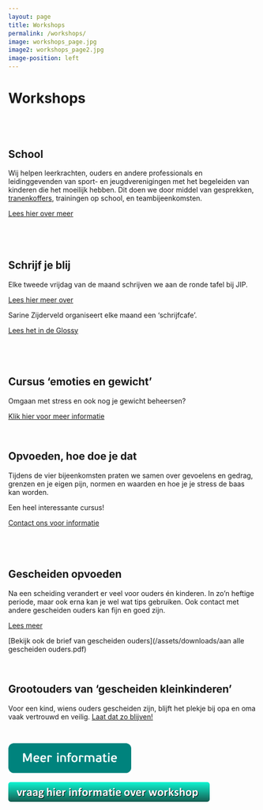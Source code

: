 ```yaml
---
layout: page
title: Workshops
permalink: /workshops/
image: workshops_page.jpg
image2: workshops_page2.jpg
image-position: left
---
```


# Workshops

## &nbsp;

## School

Wij helpen leerkrachten, ouders en andere professionals en leidinggevenden van sport- en jeugdverenigingen met het begeleiden van kinderen die het moeilijk hebben. Dit doen we door middel van gesprekken, [tranenkoffers](/assets/downloads/tranenkoffers.pdf), trainingen op school, en teambijeenkomsten.

[Lees hier over meer](/assets/downloads/workshop-scholen.pdf)

## &nbsp;

## Schrijf je blij

Elke tweede vrijdag van de maand schrijven we aan de ronde tafel bij JIP.

[Lees hier meer over](/assets/downloads/schrijven-aan-de-ronde-tafel.pdf)

Sarine Zijderveld organiseert elke maand een ‘schrijfcafe’.

[Lees het&nbsp;in de Glossy](/assets/downloads/schrijfhetmooienaarjetoe.pdf)

## &nbsp;

## Cursus ‘emoties en gewicht’

Omgaan met stress en ook nog je gewicht beheersen?

[Klik hier voor meer informatie](/assets/downloads/workshop-gevoel-eten.pdf)

&nbsp;

## Opvoeden, hoe doe je dat

Tijdens de vier bijeenkomsten praten we samen over gevoelens en gedrag, grenzen en je eigen pijn, normen en waarden en hoe je je stress de baas kan worden.

Een heel interessante cursus!

[Contact&nbsp;ons voor informatie](/contact/)

## &nbsp;

## Gescheiden opvoeden

Na een scheiding verandert er veel voor ouders &eacute;n kinderen. In zo’n heftige periode, maar ook erna kan je wel wat tips gebruiken. Ook contact&nbsp;met andere gescheiden ouders kan fijn en goed zijn.

[Lees meer](/assets/downloads/kies_gescheiden_opvoeden.pdf)

[Bekijk ook de brief van gescheiden ouders](/assets/downloads/aan alle gescheiden ouders.pdf)

&nbsp;

## Grootouders van ‘gescheiden kleinkinderen’

Voor een kind, wiens ouders gescheiden zijn, blijft&nbsp;het plekje bij opa en oma vaak vertrouwd en veilig. [Laat dat zo blijven!](/assets/downloads/kies_grootouders.pdf)

&nbsp;

[![meer informatie](/uploads/versions/meer-informatie-groen---x----249-62x---.png)](https://bureaujip.nl/contact/)

[![meer informatie](uploads/versions/button-kopie---x----408-40x---.png)](https://bureaujip.nl/contact/)



&nbsp;